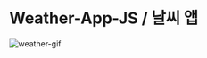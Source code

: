 # Weather-App-JS / 날씨 앱

![weather-gif](https://github.com/ZenuCode/Weather-App-JS/assets/100235605/7d37bdad-3c39-480a-af00-8cae295106cf)
